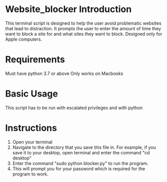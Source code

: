 # Website_blocker Introduction
This terminal script is designed to help the user avoid problematic websites that lead to distraction. It prompts the user to enter the amount of time they want to block a site for and what sites they want to block. Designed only for Apple computers.

# Requirements
Must have python 3.7 or above
Only works on Macbooks

# Basic Usage
This script has to be run with escalated privileges and with python

# Instructions
1) Open your terminal 
2) Navigate to the directory that you save this file in. For example, if you save it to your desktop, open terminal and enter the command "cd desktop"
3) Enter the command "sudo python blocker.py" to run the program. 
4) This will prompt you for your password which is required for the program to work. 




